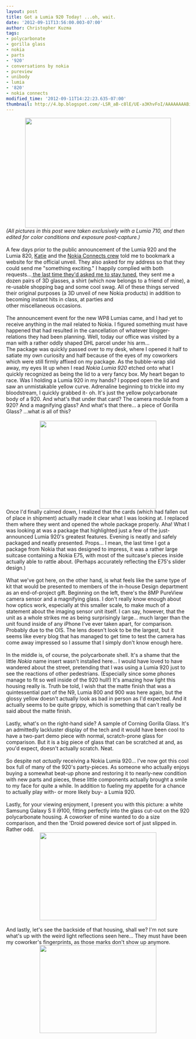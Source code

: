 ```yaml
---
layout: post
title: Got a Lumia 920 Today! ...oh, wait.
date: '2012-09-11T13:56:00.003-07:00'
author: Christopher Kuzma
tags:
- polycarbonate
- gorilla glass
- nokia
- parts
- '920'
- conversations by nokia
- pureview
- unibody
- lumia
- '820'
- nokia connects
modified_time: '2012-09-11T14:22:23.635-07:00'
thumbnail: http://4.bp.blogspot.com/-LSR_aB-c8lE/UE-a3KhvFoI/AAAAAAAABik/GFMOR44g-gM/s72-c/WP_000440.jpg
---
```


<div class="separator" style="clear: both; text-align: center;"><a href="http://4.bp.blogspot.com/-LSR_aB-c8lE/UE-a3KhvFoI/AAAAAAAABik/GFMOR44g-gM/s1600/WP_000440.jpg" imageanchor="1" style="margin-left: 1em; margin-right: 1em;"><img border="0" height="300" src="http://4.bp.blogspot.com/-LSR_aB-c8lE/UE-a3KhvFoI/AAAAAAAABik/GFMOR44g-gM/s400/WP_000440.jpg" width="400" /></a></div><i>(All pictures in this post were taken exclusively with a Lumia 710, and then edited for color conditions and exposure post-capture.)</i><br /><br />A few days prior to the public announcement of the Lumia 920 and the Lumia 820, <a href="http://www.twitter.com/katieb86" target="_blank">Katie</a> and the <a href="http://www.twitter.com/nokia_connects" target="_blank">Nokia Connects crew</a> told me to bookmark a website for the official unveil. They also asked for my address so that they could send me "something exciting." I happily complied with both requests...<a href="http://meinfruhstuck.wordpress.com/2010/09/13/nokia-world-2010/" target="_blank"> the last time they'd asked me to stay tuned</a>, they sent me a dozen pairs of 3D glasses, a shirt (which now belongs to a friend of mine), a re-usable shopping bag and some cool swag. All of these things served their original purposes (a 3D unveil of new Nokia products) in addition to becoming instant hits in class, at parties and other&nbsp;miscellaneous&nbsp;occasions.<br /><br />The announcement event for the new WP8 Lumias came, and I had yet to receive anything in the mail related to Nokia. I figured something must have happened that had resulted in the cancellation of whatever blogger-relations they had been planning. Well, today our office was visited by a man with a rather oddly shaped DHL parcel under his arm...<br /><a name='more'></a>The package was quickly passed over to my desk, where I opened it half to satiate my own curiosity and half because of the eyes of my coworkers which were still firmly affixed on my package. As the bubble-wrap slid away, my eyes lit up when I read <i>Nokia Lumia 920</i>&nbsp;etched onto what I quickly recognized as being the lid to a very fancy box. My heart began to race. Was I holding a Lumia 920 in my hands? I popped open the lid and saw an unmistakable yellow curve. Adrenaline beginning to trickle into my bloodstream, I quickly grabbed it- oh. It's just the yellow polycarbonate body of a 920. And what's that under that card? The camera module from a 920? And a magnifying glass? And what's that there... a piece of Gorilla Glass? ...what <i>is</i>&nbsp;all of this?<br /><br /><div class="separator" style="clear: both; text-align: center;"><a href="http://4.bp.blogspot.com/-aDitQhra_hI/UE-eJq5m-3I/AAAAAAAABjA/jRGIYyDTRaQ/s1600/WP_000441.jpg" imageanchor="1" style="margin-left: 1em; margin-right: 1em;"><img border="0" height="240" src="http://4.bp.blogspot.com/-aDitQhra_hI/UE-eJq5m-3I/AAAAAAAABjA/jRGIYyDTRaQ/s320/WP_000441.jpg" width="320" /></a></div>Once I'd finally calmed down, I realized that the cards (which had fallen out of place in shipment) actually made it clear what I was looking at. I replaced them where they went and opened the whole package properly. Aha! What I was looking at was a package that highlighted just a few of the just-announced Lumia 920's greatest features. Evening is neatly and safely packaged and neatly presented. Props... I mean, the last time I got a package from Nokia that was designed to impress, it was a rather large suitcase containing a Nokia E75, with most of the suitcase's pieces inside actually able to rattle about. (Perhaps accurately reflecting the E75's slider design.)<br /><br />What we've got here, on the other hand, is what feels like the same type of kit that would be presented to members of the in-house Design department as an end-of-project gift. Beginning on the left, there's the 8MP PureView camera sensor and a magnifying glass. I don't really know enough about how optics work, especially at this smaller scale, to make much of a statement about the imaging sensor unit itself. I can say, however, that the unit as a whole strikes me as being surprisingly large... much larger than the unit found inside of any iPhone I've ever taken apart, for comparison. Probably due to the OIS. The lens doesn't look to be the largest, but it seems like every blog that has managed to get time to test the camera has come away impressed so I assume that I simply don't know enough here.<br /><br />In the middle is, of course, the polycarbonate shell. It's a shame that the little <i>Nokia</i>&nbsp;name insert wasn't installed here... I would have loved to have wandered about the street, pretending that I was using a Lumia 920 just to see the reactions of other pedestrians. (Especially since some phones manage to fit so well inside of the 920 hull!) It's amazing how light this housing really is. Truth be told, I wish that the matte finish that was a quintessential part of the N9, Lumia 800 and 900 was here again, but the glossy yellow doesn't actually look as bad in person as I'd expected. And it actually seems to be quite grippy, which is something that can't really be said about the matte finish.<br /><br />Lastly, what's on the right-hand side? A sample of Corning Gorilla Glass. It's an admittedly lackluster display of the tech and it would have been cool to have a two-part demo piece with normal, scratch-prone glass for comparison. But it is a big piece of glass that can be scratched at and, as you'd expect, doesn't actually scratch. Neat.<br /><br />So despite not <i>actually</i>&nbsp;receiving a Nokia Lumia 920... I've now got this cool box full of many of the 920's party-pieces. As someone who actually enjoys buying a somewhat beat-up phone and restoring it to nearly-new condition with new parts and pieces, these little components actually brought a smile to my face for quite a while. In addition to fueling my appetite for a chance to actually play with- or more likely buy- a Lumia 920.<br /><br />Lastly, for your viewing enjoyment, I present you with this picture: a white Samsung Galaxy S II i9100, fitting perfectly into the glass cut-out on the 920 polycarbonate housing. A coworker of mine wanted to do a size comparison, and then the 'Droid powered device sort of just slipped in. Rather odd.<br /><div class="separator" style="clear: both; text-align: center;"><a href="http://4.bp.blogspot.com/-CD1sNKi4xfc/UE-k6ck4vNI/AAAAAAAABjc/92CqHXHYwiQ/s1600/WP_000442.jpg" imageanchor="1" style="margin-left: 1em; margin-right: 1em;"><img border="0" height="240" src="http://4.bp.blogspot.com/-CD1sNKi4xfc/UE-k6ck4vNI/AAAAAAAABjc/92CqHXHYwiQ/s320/WP_000442.jpg" width="320" /></a></div><br />And lastly, let's see the backside of that housing, shall we? I'm not sure what's up with the weird light reflections seen here... They must have been my coworker's fingerprints, as those marks don't show up anymore.<br /><div class="separator" style="clear: both; text-align: center;"><a href="http://4.bp.blogspot.com/-q1PmcQ0IfUM/UE-lIrkqSyI/AAAAAAAABjk/23OoAZEsQco/s1600/WP_000443.jpg" imageanchor="1" style="margin-left: 1em; margin-right: 1em;"><img border="0" height="240" src="http://4.bp.blogspot.com/-q1PmcQ0IfUM/UE-lIrkqSyI/AAAAAAAABjk/23OoAZEsQco/s320/WP_000443.jpg" width="320" /></a></div><br /><br />